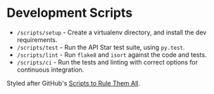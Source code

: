 # Development Scripts

* `/scripts/setup` - Create a virtualenv directory, and install the dev requirements.
* `/scripts/test` - Run the API Star test suite, using `py.test`.
* `/scripts/lint` - Run `flake8` and `isort` against the code and tests.
* `/scripts/ci` - Run the tests and linting with correct options for continuous integration.

Styled after GitHub's [Scripts to Rule Them All](https://github.com/github/scripts-to-rule-them-all).
